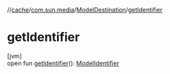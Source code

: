 //[cache](../../../index.md)/[com.sun.media](../index.md)/[ModelDestination](index.md)/[getIdentifier](get-identifier.md)

# getIdentifier

[jvm]\
open fun [getIdentifier](get-identifier.md)(): [ModelIdentifier](../-model-identifier/index.md)
